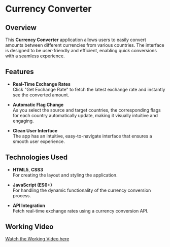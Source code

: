 # Currency Converter

## **Overview**

This **Currency Converter** application allows users to easily convert amounts between different currencies from various countries. The interface is designed to be user-friendly and efficient, enabling quick conversions with a seamless experience.

## **Features**

- **Real-Time Exchange Rates**  
  Click "Get Exchange Rate" to fetch the latest exchange rate and instantly see the converted amount.
  
- **Automatic Flag Change**  
  As you select the source and target countries, the corresponding flags for each country automatically update, making it visually intuitive and engaging.
  
- **Clean User Interface**  
  The app has an intuitive, easy-to-navigate interface that ensures a smooth user experience.

## **Technologies Used**

- **HTML5**, **CSS3**  
  For creating the layout and styling the application.

- **JavaScript (ES6+)**  
  For handling the dynamic functionality of the currency conversion process.

- **API Integration**  
  Fetch real-time exchange rates using a currency conversion API.

## **Working Video**
[Watch the Working Video here](https://github.com/user-attachments/assets/f2f4e93d-8e89-4f20-9cd0-c2940318c92f)





